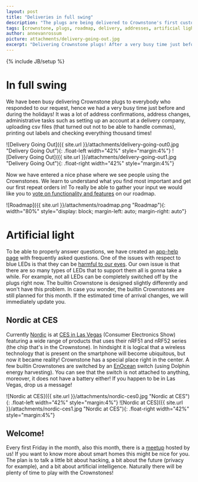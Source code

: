 ```yaml
---
layout: post
title: "Deliveries in full swing"
description: "The plugs are being delivered to Crownstone's first customers just before the holidays."
tags: [crownstone, plugs, roadmap, delivery, addresses, artificial light, led, nordic, enocean, consumer electronics show]
author: annevanrossum
picture: attachments/delivery-going-out.jpg
excerpt: "Delivering Crownstone plugs! After a very busy time just before and during the holidays we shipped!"
---
```

{% include JB/setup %}

# In full swing
We have been busy delivering Crownstone plugs to everybody who responded to our request, hence we had a very busy time just before and during the holidays! It was a lot of address confirmations, address changes, administrative tasks such as setting up an account at a delivery company, uploading csv files (that turned out not to be able to handle commas), printing out labels and checking everything thousand times!

![Delivery Going Out]({{ site.url }}/attachments/delivery-going-out0.jpg "Delivery Going Out"){: .float-left width="42%" style="margin:4%"}
![Delivery Going Out]({{ site.url }}/attachments/delivery-going-out1.jpg "Delivery Going Out"){: .float-right width="42%" style="margin:4%"}

Now we have entered a nice phase where we see people using the Crownstones. We learn to understand what you find most important and get our first repeat orders in! To really be able to gather your input we would like you to [vote on functionality and features](https://trello.com/b/6rUcIt62/crownstone-transparent-product-roadmap) on our roadmap. 

![Roadmap]({{ site.url }}/attachments/roadmap.png "Roadmap"){: width="80%" style="display: block; margin-left: auto; margin-right: auto"}

# Artificial light

To be able to properly answer questions, we have created an [app-help page](https://crownstone.rocks/app-help/) with frequently asked questions. One of the issues with respect to blue LEDs is that they can be [harmful to our eyes](https://news.ycombinator.com/item?id=13330611). Our own issue is that there are so many types of LEDs that to support them all is gonna take a while. For example, not all LEDs can be completely switched off by the plugs right now. The builtin Crownstone is designed slightly differently and won't have this problem. In case you wonder, the builtin Crownstones are still planned for this month. If the estimated time of arrival changes, we will immediately update you. 

## Nordic at CES

Currently [Nordic](https://www.nordicsemi.com/eng/Events/CES-2017) is at [CES in Las Vegas](http://www.ces.tech/) (Consumer Electronics Show) featuring a wide range of products that uses their nRF51 and nRF52 series (the chip that's in the Crownstone). In hindsight it is logical that a wireless technology that is present on the smartphone will become ubiquitous, but now it became reality! Crownstone has a special place right in the center. A few builtin Crownstones are switched by an [EnOcean](https://www.enocean.com/en/) switch (using Dolphin energy harvesting). You can see that the switch is not attached to anything, moreover, it does not have a battery either! If you happen to be in Las Vegas, drop us a message! 

![Nordic at CES]({{ site.url }}/attachments/nordic-ces0.jpg "Nordic at CES"){: .float-left width="42%" style="margin:4%"}
![Nordic at CES]({{ site.url }}/attachments/nordic-ces1.jpg "Nordic at CES"){: .float-right width="42%" style="margin:4%"}

## Welcome!

Every first Friday in the month, also this month, there is a [meetup](https://www.meetup.com/Smart-Home-Bluetooth-Hackerspace/) hosted by us! If you want to know more about smart homes this might be nice for you. The plan is to talk a little bit about hacking, a bit about the future (privacy for example), and a bit about artificial intelligence. Naturally there will be plenty of time to play with the Crownstones! 
